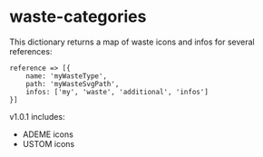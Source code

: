 # waste-categories

This dictionary returns a map of waste icons and infos for several references:

```
reference => [{
    name: 'myWasteType',
    path: 'myWasteSvgPath',
    infos: ['my', 'waste', 'additional', 'infos']
}]
```

v1.0.1 includes:
- ADEME icons
- USTOM icons
